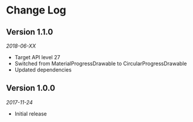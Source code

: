 Change Log
==========

## Version 1.1.0

_2018-06-XX_

*  Target API level 27
*  Switched from MaterialProgressDrawable to CircularProgressDrawable
*  Updated dependencies

## Version 1.0.0

_2017-11-24_

*  Initial release